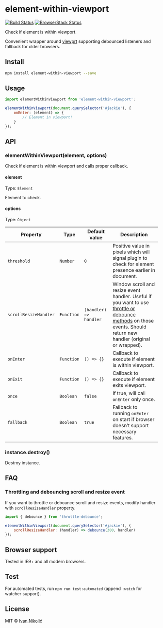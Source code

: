 # element-within-viewport

[![Build Status][ci-img]][ci]
[![BrowserStack Status][browserstack-img]][browserstack]

Check if element is within viewport.

Convenient wrapper around [viewprt](https://github.com/gpoitch/viewprt)
supporting debounced listeners and fallback for older browsers.

## Install

```sh
npm install element-within-viewport --save
```

## Usage

```js
import elementWithinViewport from 'element-within-viewport';

elementWithinViewport(document.querySelector('#jackie'), {
	onEnter: (element) => {
		// Element in viewport!
	}
});
```

## API

### elementWithinViewport(element, options)

Check if element is within viewport and calls proper callback.

#### element

Type: `Element`

Element to check.

#### options

Type: `Object`

| Property              | Type       | Default value          | Description                                                                                                                                                                                          |
| --------------------- | ---------- | ---------------------- | ---------------------------------------------------------------------------------------------------------------------------------------------------------------------------------------------------- |
| `threshold`           | `Number`   | `0`                    | Positive value in pixels which will signal plugin to check for element presence earlier in document.                                                                                                 |
| `scrollResizeHandler` | `Function` | `(handler) => handler` | Window scroll and resize event handler. Useful if you want to use [throttle or debounce methods](#throttle-debounce-scroll-resize) on those events. Should return new handler (original or wrapped). |
| `onEnter`             | `Function` | `() => {}`             | Callback to execute if element is within viewport.                                                                                                                                                   |
| `onExit`              | `Function` | `() => {}`             | Callback to execute if element exits viewport.                                                                                                                                                       |
| `once`                | `Boolean`  | `false`                | If true, will call `onEnter` only once.                                                                                                                                                              |
| `fallback`            | `Boolean`  | `true`                 | Fallback to running `onEnter` on start if browser doesn’t support necessary features.                                                                                                                |

### instance.destroy()

Destroy instance.

## FAQ

### Throttling and debouncing scroll and resize event<a name="throttle-debounce-scroll-resize"></a>

If you want to throttle or debounce scroll and resize events, modify handler
with `scrollResizeHandler` property.

```js
import { debounce } from 'throttle-debounce';

elementWithinViewport(document.querySelector('#jackie'), {
	scrollResizeHandler: (handler) => debounce(300, handler)
});
```

## Browser support

Tested in IE9+ and all modern browsers.

## Test

For automated tests, run `npm run test:automated` (append `:watch` for watcher
support).

## License

MIT © [Ivan Nikolić](http://ivannikolic.com)

<!-- prettier-ignore-start -->

[ci]: https://travis-ci.com/niksy/element-within-viewport
[ci-img]: https://travis-ci.com/niksy/element-within-viewport.svg?branch=master
[browserstack]: https://www.browserstack.com/
[browserstack-img]: https://www.browserstack.com/automate/badge.svg?badge_key=N1NNRmJzVHl6WGZYem1CZkxvQk9xSDZLOUtMaGlhbXNRd0kydGM3SURaaz0tLTBqVWlxQXp6cTVmSUM1eEV4TVhCREE9PQ==--824629ccac56e8c6b37b39dc728d871f2c31c336

<!-- prettier-ignore-end -->
